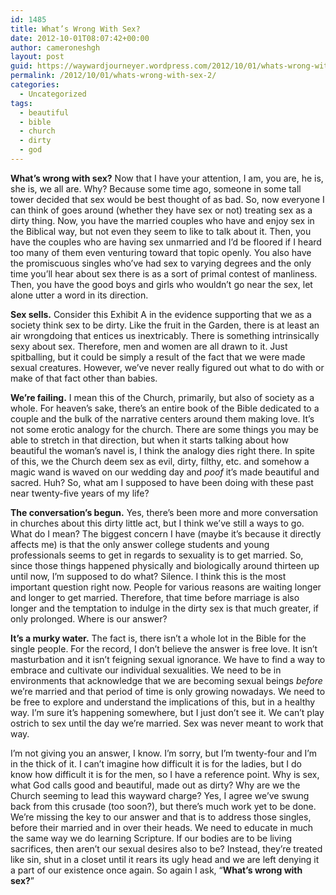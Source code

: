```yaml
---
id: 1485
title: What’s Wrong With Sex?
date: 2012-10-01T08:07:42+00:00
author: cameroneshgh
layout: post
guid: https://waywardjourneyer.wordpress.com/2012/10/01/whats-wrong-with-sex-2/
permalink: /2012/10/01/whats-wrong-with-sex-2/
categories:
  - Uncategorized
tags:
  - beautiful
  - bible
  - church
  - dirty
  - god
---
```

**What’s wrong with sex?** Now that I have your attention, I am, you are, he is, she is, we all are. Why? Because some time ago, someone in some tall tower decided that sex would be best thought of as bad. So, now everyone I can think of goes around (whether they have sex or not) treating sex as a dirty thing. Now, you have the married couples who have and enjoy sex in the Biblical way, but not even they seem to like to talk about it. Then, you have the couples who are having sex unmarried and I’d be floored if I heard too many of them even venturing toward that topic openly. You also have the promiscuous singles who’ve had sex to varying degrees and the only time you’ll hear about sex there is as a sort of primal contest of manliness. Then, you have the good boys and girls who wouldn’t go near the sex, let alone utter a word in its direction.

**Sex sells.** Consider this Exhibit A in the evidence supporting that we as a society think sex to be dirty. Like the fruit in the Garden, there is at least an air wrongdoing that entices us inextricably. There is something intrinsically sexy about sex. Therefore, men and women are all drawn to it. Just spitballing, but it could be simply a result of the fact that we were made sexual creatures. However, we’ve never really figured out what to do with or make of that fact other than babies.

**We’re failing.** I mean this of the Church, primarily, but also of society as a whole. For heaven’s sake, there’s an entire book of the Bible dedicated to a couple and the bulk of the narrative centers around them making love. It’s not some erotic analogy for the church. There are some things you may be able to stretch in that direction, but when it starts talking about how beautiful the woman’s navel is, I think the analogy dies right there. In spite of this, we the Church deem sex as evil, dirty, filthy, etc. and somehow a magic wand is waved on our wedding day and *_poof_* it’s made beautiful and sacred. Huh? So, what am I supposed to have been doing with these past near twenty-five years of my life?

**The conversation’s begun.** Yes, there’s been more and more conversation in churches about this dirty little act, but I think we’ve still a ways to go. What do I mean? The biggest concern I have (maybe it’s because it directly affects me) is that the only answer college students and young professionals seems to get in regards to sexuality is to get married. So, since those things happened physically and biologically around thirteen up until now, I’m supposed to do what? Silence. I think this is the most important question right now. People for various reasons are waiting longer and longer to get married. Therefore, that time before marriage is also longer and the temptation to indulge in the dirty sex is that much greater, if only prolonged. Where is our answer?

**It’s a murky water.** The fact is, there isn’t a whole lot in the Bible for the single people. For the record, I don’t believe the answer is free love. It isn’t masturbation and it isn’t feigning sexual ignorance. We have to find a way to embrace and cultivate our individual sexualities. We need to be in environments that acknowledge that we are becoming sexual beings _before_ we’re married and that period of time is only growing nowadays. We need to be free to explore and understand the implications of this, but in a healthy way. I’m sure it’s happening somewhere, but I just don’t see it. We can’t play ostrich to sex until the day we’re married. Sex was never meant to work that way.

I’m not giving you an answer, I know. I’m sorry, but I’m twenty-four and I’m in the thick of it. I can’t imagine how difficult it is for the ladies, but I do know how difficult it is for the men, so I have a reference point. Why is sex, what God calls good and beautiful, made out as dirty? Why are we the Church seeming to lead this wayward charge? Yes, I agree we’ve swung back from this crusade (too soon?), but there’s much work yet to be done. We’re missing the key to our answer and that is to address those singles, before their married and in over their heads. We need to educate in much the same way we do learning Scripture. If our bodies are to be living sacrifices, then aren’t our sexual desires also to be? Instead, they’re treated like sin, shut in a closet until it rears its ugly head and we are left denying it a part of our existence once again. So again I ask, “**What’s wrong with sex?**”